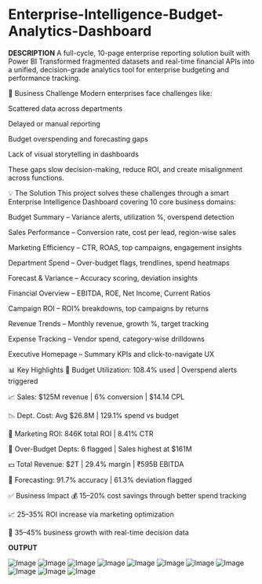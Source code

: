 # Enterprise-Intelligence-Budget-Analytics-Dashboard
**DESCRIPTION**
A full-cycle, 10-page enterprise reporting solution built with Power BI
Transformed fragmented datasets and real-time financial APIs into a unified, decision-grade analytics tool for enterprise budgeting and performance tracking.

🎯 Business Challenge
Modern enterprises face challenges like:

Scattered data across departments

Delayed or manual reporting

Budget overspending and forecasting gaps

Lack of visual storytelling in dashboards

These gaps slow decision-making, reduce ROI, and create misalignment across functions.

💡 The Solution
This project solves these challenges through a smart Enterprise Intelligence Dashboard covering 10 core business domains:

Budget Summary – Variance alerts, utilization %, overspend detection

Sales Performance – Conversion rate, cost per lead, region-wise sales

Marketing Efficiency – CTR, ROAS, top campaigns, engagement insights

Department Spend – Over-budget flags, trendlines, spend heatmaps

Forecast & Variance – Accuracy scoring, deviation insights

Financial Overview – EBITDA, ROE, Net Income, Current Ratios

Campaign ROI – ROI% breakdowns, top campaigns by returns

Revenue Trends – Monthly revenue, growth %, target tracking

Expense Tracking – Vendor spend, category-wise drilldowns

Executive Homepage – Summary KPIs and click-to-navigate UX

📊 Key Highlights
📌 Budget Utilization: 108.4% used | Overspend alerts triggered

📈 Sales: $125M revenue | 6% conversion | $14.14 CPL

📉 Dept. Cost: Avg $26.8M | 129.1% spend vs budget

📢 Marketing ROI: 846K total ROI | 8.41% CTR

🏢 Over-Budget Depts: 6 flagged | Sales highest at $161M

💵 Total Revenue: $2T | 29.4% margin | ₹595B EBITDA

🔮 Forecasting: 91.7% accuracy | 61.3% deviation flagged

✅ Business Impact
💰 15–20% cost savings through better spend tracking

📈 25–35% ROI increase via marketing optimization

🚀 35–45% business growth with real-time decision data

**OUTPUT**

![Image](https://github.com/user-attachments/assets/c63106eb-20f3-4ecc-bb19-fec618081205)
![Image](https://github.com/user-attachments/assets/47fe9f0e-fa71-43ec-9ca1-acab22ebedcb)
![Image](https://github.com/user-attachments/assets/4228700a-b1ae-40df-9715-e404ac564fbf)
![Image](https://github.com/user-attachments/assets/a2f54716-113a-42c7-914e-613078ceff14)
![Image](https://github.com/user-attachments/assets/1022eece-7842-45ef-b100-78c8704ce793)
![Image](https://github.com/user-attachments/assets/7163a53c-c8a4-476d-86f4-1503e541dc7b)
![Image](https://github.com/user-attachments/assets/b6d80163-4e40-4895-9fbb-6a06bf91c65c)
![Image](https://github.com/user-attachments/assets/2e366a53-100f-48f5-8df5-774fb6035f6a)
![Image](https://github.com/user-attachments/assets/5b0e34f7-a25d-41fe-85a7-ef8bcbbfce62)
![Image](https://github.com/user-attachments/assets/0fae0b6f-95d5-4c1d-8a47-70db8663ea7a)
![Image](https://github.com/user-attachments/assets/9ee181a7-7b7c-4ffe-b3d0-a384ac39f0a3)






